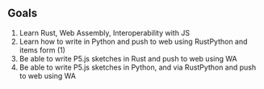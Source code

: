 ## Goals

1. Learn Rust, Web Assembly, Interoperability with JS
2. Learn how to write in Python and push to web using RustPython and items form (1)
3. Be able to write P5.js sketches in Rust and push to web using WA
4. Be able to write P5.js sketches in Python, and via RustPython and push to web using WA
